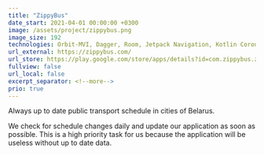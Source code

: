 ```yaml
---
title: "ZippyBus"
date_start: 2021-04-01 00:00:00 +0300
image: /assets/project/zippybus.png
image_size: 192
technologies: Orbit-MVI, Dagger, Room, Jetpack Navigation, Kotlin Coroutines/Flow, WorkManager, Retrofit, Moshi, FCM
url_external: https://zippybus.com/
url_store: https://play.google.com/store/apps/details?id=com.zippybus.zippybus
fullview: false
url_local: false
excerpt_separator: <!--more-->
prio: true
---
```

Always up to date public transport schedule in cities of Belarus.

We check for schedule changes daily and update our application as soon as possible. This is a high priority task for us because the application will be useless without up to date data.
